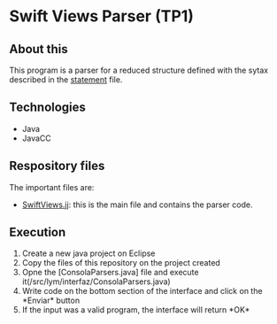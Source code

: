 # Swift Views Parser (TP1)

## About this

This program is a parser for a reduced structure defined with the sytax described in the [statement](/statement.pdf) file.

## Technologies

- Java
- JavaCC

## Respository files

  The important files are:

- [SwiftViews.jj](/src/SwiftViews.jj): this is the  main file and contains the parser code.

## Execution

<ol>
<li>Create a new java project on Eclipse</li>
<li>Copy the files of this repository on the project created</li>
<li>Opne the [ConsolaParsers.java] file and execute it(/src/lym/interfaz/ConsolaParsers.java)</li>
<li>Write code on the bottom section of the interface and click on the *Enviar* button</li>
<li>If  the input was a valid program, the interface will return *OK*</li>
</ol>
